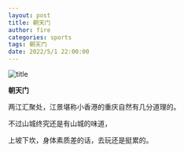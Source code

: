 ```yaml
---
layout: post
title: 朝天门
author: fire
categories: sports 
tags: 朝天门
date: 2022/5/1 22:00:00
---
```


![title](https://image.sideproject.cn/titlex/titlex_119.jpg)

**朝天门**

两江汇聚处，江景堪称小香港的重庆自然有几分道理的。

不过山城终究还是有山城的味道，

上坡下坎，身体素质差的话，去玩还是挺累的。

